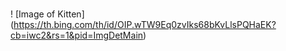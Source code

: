 # <h1>
## <h2>
! [Image of Kitten] (https://th.bing.com/th/id/OIP.wTW9Eq0zvIks68bKvLlsPQHaEK?cb=iwc2&rs=1&pid=ImgDetMain)

